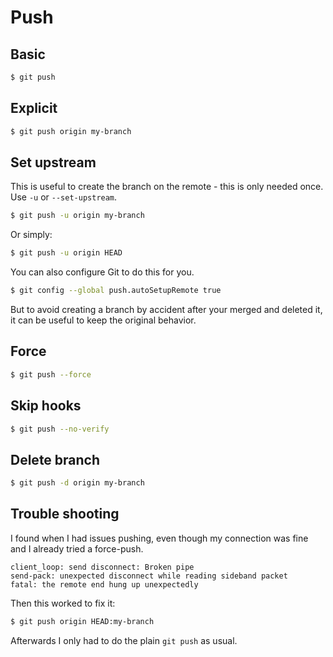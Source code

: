 # Push


## Basic

```sh
$ git push
```


## Explicit

```sh
$ git push origin my-branch
```


## Set upstream

This is useful to create the branch on the remote - this is only needed once. Use `-u` or `--set-upstream`.

```sh
$ git push -u origin my-branch
```

Or simply:

```sh
$ git push -u origin HEAD
```

You can also configure Git to do this for you.

```sh
$ git config --global push.autoSetupRemote true
```

But to avoid creating a branch by accident after your merged and deleted it, it can be useful to keep the original behavior. 


## Force

```sh
$ git push --force
```


## Skip hooks


```sh
$ git push --no-verify
```


## Delete branch

```sh
$ git push -d origin my-branch
```


## Trouble shooting

I found when I had issues pushing, even though my connection was fine and I already tried a force-push.

```
client_loop: send disconnect: Broken pipe
send-pack: unexpected disconnect while reading sideband packet
fatal: the remote end hung up unexpectedly
```

Then this worked to fix it:

```sh
$ git push origin HEAD:my-branch
```

Afterwards I only had to do the plain `git push` as usual.

